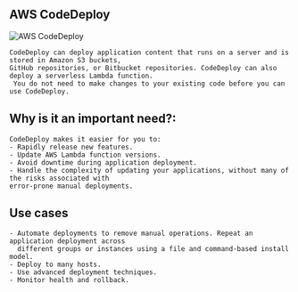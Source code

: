 ## AWS CodeDeploy

![AWS CodeDeploy](<[AWS CodeDeploy.png](https://cloudacademy.com/wp-content/uploads/2016/08/kisspng-amazon-web-services-amazon-elastic-compute-cloud-s-aws-codedeploy-logo-svg-vector-amp-png-transpare-5b885205e71aa9.4419486615356605499466.jpg)>)
```
CodeDeploy can deploy application content that runs on a server and is stored in Amazon S3 buckets,
GitHub repositories, or Bitbucket repositories. CodeDeploy can also deploy a serverless Lambda function.
 You do not need to make changes to your existing code before you can use CodeDeploy.
```

## Why is it an important need?:
```
CodeDeploy makes it easier for you to:
- Rapidly release new features.
- Update AWS Lambda function versions.
- Avoid downtime during application deployment.
- Handle the complexity of updating your applications, without many of the risks associated with
error-prone manual deployments.
```

## Use cases
```
- Automate deployments to remove manual operations. Repeat an application deployment across
  different groups or instances using a file and command-based install model.
- Deploy to many hosts. 
- Use advanced deployment techniques.
- Monitor health and rollback.
```
